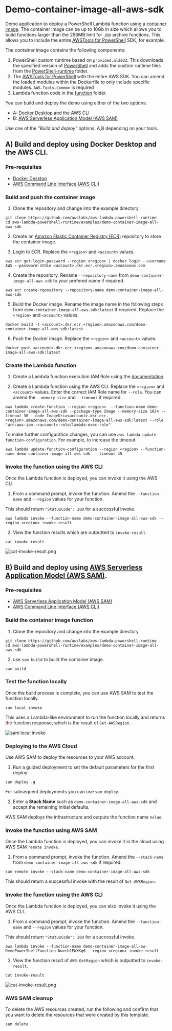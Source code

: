 # Demo-container-image-all-aws-sdk

Demo application to deploy a PowerShell Lambda function using a [container image](https://docs.aws.amazon.com/lambda/latest/dg/images-create.html). The container image can be up to 10Gb in size which allows you to build functions larger than the 256MB limit for .zip archive functions. This allows you to include the entire [AWSTools for PowerShell](https://aws.amazon.com/powershell/) SDK, for example.

The container image contains the following components:

1. PowerShell custom runtime based on ````provided.al2023````. This downloads the specified version of [PowerShell](https://github.com/PowerShell/PowerShell/releases/) and adds the custom runtime files from the [PowerShell-runtime](../../powershell-runtime/) folder.
2. The [AWSTools for PowerShell](https://aws.amazon.com/powershell/) with the entire AWS SDK. You can amend the loaded modules within the Dockerfile to only include specific modules. ````AWS.Tools.Common```` is required
3. Lambda function code in the [function](./function) folder.

You can build and deploy the demo using either of the two options:

* A: [Docker Desktop](https://docs.docker.com/get-docker/) and the AWS CLI
* B: [AWS Serverless Application Model (AWS SAM)](https://aws.amazon.com/serverless/sam/)

Use one of the *"Build and deploy"* options, A,B depending on your tools.

## A) Build and deploy using Docker Desktop and the AWS CLI.

### Pre-requisites

* [Docker Desktop](https://docs.docker.com/get-docker/)
* [AWS Command Line Interface (AWS CLI)](https://aws.amazon.com/cli/)

### Build and push the container image

1. Clone the repository and change into the example directory

```shell
git clone https://github.com/awslabs/aws-lambda-powershell-runtime
cd aws-lambda-powershell-runtime/examples/demo-container-image-all-aws-sdk
```

2. Create an [Amazon Elastic Container Registry (ECR)](https://aws.amazon.com/ecr/) repository to store the container image.

3. Login to ECR. Replace the `<region>` and `<account>` values.
```shell
aws ecr get-login-password --region <region> | docker login --username AWS --password-stdin <account>.dkr.ecr.<region>.amazonaws.com
```

4. Create the repository. Rename `--repository-name` from `demo-container-image-all-aws-sdk` to your prefered name if required.
```shell
aws ecr create-repository --repository-name demo-container-image-all-aws-sdk
```

5. Build the Docker image. Rename the image name in the following steps from `demo-container-image-all-aws-sdk:latest` if required. Replace the `<region>` and `<account>` values.
```shell
docker build -t <account>.dkr.ecr.<region>.amazonaws.com/demo-container-image-all-aws-sdk:latest .
```

6. Push the Docker image. Replace the `<region>` and `<account>` values.
```shell
docker push <account>.dkr.ecr.<region>.amazonaws.com/demo-container-image-all-aws-sdk:latest
```

### Create the Lambda function
1. Create a Lambda function execution IAM Role using the [documentation](https://docs.aws.amazon.com/lambda/latest/dg/lambda-intro-execution-role.html).

2. Create a Lambda function using the AWS CLI. Replace the `<region>` and `<account>` values. Enter the correct IAM Role name for `--role`. You can amend the `--memory-size` and `--timeout` if required.
```shell
aws lambda create-function --region <region>  --function-name demo-container-image-all-aws-sdk --package-type Image --memory-size 1024 --timeout 30 --code ImageUri=<account>.dkr.ecr.<region>.amazonaws.com/demo-container-image-all-aws-sdk:latest --role "arn:aws:iam::<account>:role/lambda-exec-role"
```

To make further configuration changes, you can use `aws lambda update-function-configuration`. For example, to increase the timeout.

```shell
aws lambda update-function-configuration --region <region> --function-name demo-container-image-all-aws-sdk  --timeout 45
```
### Invoke the function using the AWS CLI

Once the Lambda function is deployed, you can invoke it using the AWS CLI.

1. From a command prompt, invoke the function. Amend the `--function-name` and `--region` values for your function.

This should return `"StatusCode": 200` for a successful invoke.

````shell
aws lambda invoke --function-name demo-container-image-all-aws-sdk --region <region> invoke-result
````

2. View the function results which are outputted to `invoke-result`.

````shell
cat invoke-result
````

![cat-invoke-result.png](/img/cat-invoke-result.png)

## B) Build and deploy using [AWS Serverless Application Model (AWS SAM)](https://aws.amazon.com/serverless/sam/).

### Pre-requisites

* [AWS Serverless Application Model (AWS SAM)](https://aws.amazon.com/serverless/sam/)
* [AWS Command Line Interface (AWS CLI)](https://aws.amazon.com/cli/)

### Build the container image function
1. Clone the repository and change into the example directory

```shell
git clone https://github.com/awslabs/aws-lambda-powershell-runtime
cd aws-lambda-powershell-runtime/examples/demo-container-image-all-aws-sdk
```

2. use `sam build` to build the container image.

```shell
sam build
```
### Test the function locally

Once the build process is complete, you can use AWS SAM to test the function locally.

```shell
sam local invoke
```

This uses a Lambda-like environment to run the function locally and returns the function response, which is the result of `Get-AWSRegion`.

![sam local invoke](/img/sam-local-invoke.png)

### Deploying to the AWS Cloud

Use AWS SAM to deploy the resources to your AWS account.

1. Run a guided deployment to set the default parameters for the first deploy.

```shell
sam deploy -g
```
For subsequent deployments you can use `sam deploy`.

2. Enter a **Stack Name** such as `demo-container-image-all-aws-sdk` and accept the remaining initial defaults.

AWS SAM deploys the infrastructure and outputs the function name `Value`.

### Invoke the function using AWS SAM

Once the Lambda function is deployed, you can invoke it in the cloud using AWS SAM `remote invoke`.

1. From a command prompt, invoke the function. Amend the `--stack-name` from `demo-container-image-all-aws-sdk` if required.

```shell
sam remote invoke --stack-name demo-container-image-all-aws-sdk
```

This should return a successful invoke with the result of `Get-AWSRegion`.

### Invoke the function using the AWS CLI

Once the Lambda function is deployed, you can also invoke it using the AWS CLI.

1. From a command prompt, invoke the function. Amend the `--function-name` and `--region` values for your function.

This should return `"StatusCode": 200` for a successful invoke.

````shell
aws lambda invoke --function-name demo-container-image-all-aw-DemoPowerShellFunction-Nwecb1EWXKq6 --region <region> invoke-result
````

2. View the function result of `AWS-GetRegion` which is outputted to `invoke-result`.

````shell
cat invoke-result
````

![cat-invoke-result.png](/img/cat-invoke-result.png)

### AWS SAM cleanup

To delete the AWS resources created, run the following and confirm that you want to delete the resources that were created by this template.

````shell
sam delete
````


